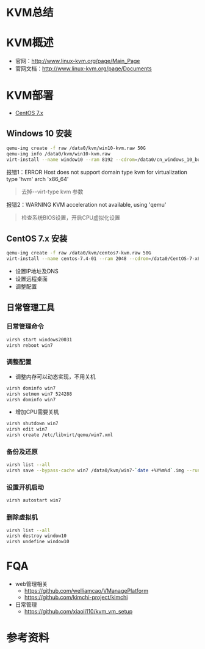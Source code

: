 # KVM总结
# KVM概述
- 官网：http://www.linux-kvm.org/page/Main_Page
- 官网文档：http://www.linux-kvm.org/page/Documents

# KVM部署
- [CentOS 7.x](http://linux.dell.com/files/whitepapers/KVM_Virtualization_in_RHEL_7_Made_Easy.pdf)
## Windows 10 安装
``` bash
qemu-img create -f raw /data0/kvm/win10-kvm.raw 50G
qemu-img info /data0/kvm/win10-kvm.raw
virt-install --name window10 --ram 8192 --cdrom=/data0/cn_windows_10_business_editions_version_1803_updated_march_2018_x64_dvd_12063730.iso --boot cdrom --cpu core2duo --network bridge=br0,model='e1000' --graphics vnc,listen=0.0.0.0 --disk path=/data0/kvm/win10-kvm.raw,bus='ide' --noautoconsole --os-type=windows
```
报错1：ERROR    Host does not support domain type kvm for virtualization type 'hvm' arch 'x86_64'
> 去掉--virt-type kvm 参数

报错2：WARNING  KVM acceleration not available, using 'qemu'
> 检查系统BIOS设置，开启CPU虚拟化设置

## CentOS 7.x 安装
``` bash
qemu-img create -f raw /data0/kvm/centos7-kvm.raw 50G
virt-install --name centos-7.4-01 --ram 2048 --cdrom=/data0/CentOS-7-x86_64-DVD-1804.iso --boot cdrom --network bridge=br0 --graphics vnc,listen=0.0.0.0 --disk path=/data0/kvm/centos7-kvm.raw --noautoconsole --os-type=linux
```
- 设置IP地址及DNS
- 设置远程桌面
- 调整配置

## 日常管理工具
### 日常管理命令
``` bash
virsh start windows20031
virsh reboot win7
```

### 调整配置
- 调整内存可以动态实现，不用关机
``` bash
virsh dominfo win7
virsh setmem win7 524288
virsh dominfo win7
```
- 增加CPU需要关机
``` bash
virsh shutdown win7
virsh edit win7
virsh create /etc/libvirt/qemu/win7.xml
```
### 备份及还原
``` bash
virsh list --all
virsh save --bypass-cache win7 /data0/kvm/win7-`date +%Y%m%d`.img --running

```
### 设置开机启动
``` bash
virsh autostart win7
```

### 删除虚拟机
``` bash
virsh list --all
virsh destroy window10
virsh undefine window10
```
# FQA
- web管理相关
  - https://github.com/welliamcao/VManagePlatform
  - https://github.com/kimchi-project/kimchi
- 日常管理
  - https://github.com/xiaoli110/kvm_vm_setup
  
# 参考资料
